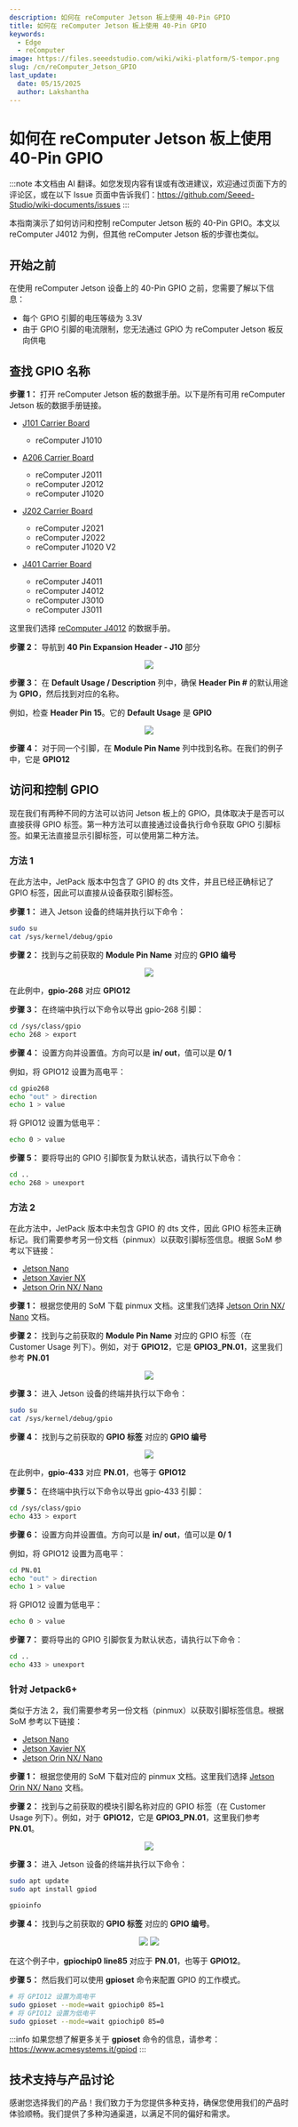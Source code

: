 ```yaml
---
description: 如何在 reComputer Jetson 板上使用 40-Pin GPIO
title: 如何在 reComputer Jetson 板上使用 40-Pin GPIO
keywords:
  - Edge
  - reComputer
image: https://files.seeedstudio.com/wiki/wiki-platform/S-tempor.png
slug: /cn/reComputer_Jetson_GPIO
last_update:
  date: 05/15/2025
  author: Lakshantha
---
```


# 如何在 reComputer Jetson 板上使用 40-Pin GPIO

:::note
本文档由 AI 翻译。如您发现内容有误或有改进建议，欢迎通过页面下方的评论区，或在以下 Issue 页面中告诉我们：https://github.com/Seeed-Studio/wiki-documents/issues
:::

本指南演示了如何访问和控制 reComputer Jetson 板的 40-Pin GPIO。本文以 reComputer J4012 为例，但其他 reComputer Jetson 板的步骤也类似。

## 开始之前

在使用 reComputer Jetson 设备上的 40-Pin GPIO 之前，您需要了解以下信息：

- 每个 GPIO 引脚的电压等级为 3.3V
- 由于 GPIO 引脚的电流限制，您无法通过 GPIO 为 reComputer Jetson 板反向供电

## 查找 GPIO 名称

**步骤 1：** 打开 reComputer Jetson 板的数据手册。以下是所有可用 reComputer Jetson 板的数据手册链接。

- [J101 Carrier Board](https://files.seeedstudio.com/products/102991694/reComputer%20J101V2%20datasheet.pdf)
    - reComputer J1010

- [A206 Carrier Board](https://files.seeedstudio.com/products/114110049/A206%20carrier%20board%20pin%20description.pdf)
    - reComputer J2011
    - reComputer J2012
    - reComputer J1020
    
- [J202 Carrier Board](https://files.seeedstudio.com/wiki/reComputer/reComputer-J202-carrier-board-datasheet.pdf)
    - reComputer J2021
    - reComputer J2022
    - reComputer J1020 V2

- [J401 Carrier Board](https://files.seeedstudio.com/wiki/reComputer-J4012/reComputer-J401-datasheet.pdf)
    - reComputer J4011
    - reComputer J4012 
    - reComputer J3010
    - reComputer J3011

这里我们选择 [reComputer J4012](https://files.seeedstudio.com/products/NVIDIA/reComputer-J401x-datasheet.pdf) 的数据手册。

**步骤 2：** 导航到 **40 Pin Expansion Header - J10** 部分

<div align="center"><img width={800} src="https://files.seeedstudio.com/wiki/reComputer-GPIO/1.png" /></div>

**步骤 3：** 在 **Default Usage / Description** 列中，确保 **Header Pin #** 的默认用途为 **GPIO**，然后找到对应的名称。

例如，检查 **Header Pin 15**。它的 **Default Usage** 是 **GPIO**

<div align="center"><img width={800} src="https://files.seeedstudio.com/wiki/reComputer-GPIO/2.jpg" /></div>

**步骤 4：** 对于同一个引脚，在 **Module Pin Name** 列中找到名称。在我们的例子中，它是 **GPIO12**

## 访问和控制 GPIO

现在我们有两种不同的方法可以访问 Jetson 板上的 GPIO，具体取决于是否可以直接获得 GPIO 标签。第一种方法可以直接通过设备执行命令获取 GPIO 引脚标签。如果无法直接显示引脚标签，可以使用第二种方法。

### 方法 1

在此方法中，JetPack 版本中包含了 GPIO 的 dts 文件，并且已经正确标记了 GPIO 标签，因此可以直接从设备获取引脚标签。

**步骤 1：** 进入 Jetson 设备的终端并执行以下命令：

```sh
sudo su
cat /sys/kernel/debug/gpio
```

**步骤 2：** 找到与之前获取的 **Module Pin Name** 对应的 **GPIO 编号**

<div align="center"><img width={800} src="https://files.seeedstudio.com/wiki/reComputer-GPIO/3.png" /></div>

在此例中，**gpio-268** 对应 **GPIO12**

**步骤 3：** 在终端中执行以下命令以导出 gpio-268 引脚：

```sh
cd /sys/class/gpio
echo 268 > export
```

**步骤 4：** 设置方向并设置值。方向可以是 **in/ out**，值可以是 **0/ 1**

例如，将 GPIO12 设置为高电平：

```sh
cd gpio268
echo "out" > direction
echo 1 > value
```

将 GPIO12 设置为低电平：

```sh
echo 0 > value
```

**步骤 5：** 要将导出的 GPIO 引脚恢复为默认状态，请执行以下命令：

```sh
cd ..
echo 268 > unexport
```

### 方法 2

在此方法中，JetPack 版本中未包含 GPIO 的 dts 文件，因此 GPIO 标签未正确标记。我们需要参考另一份文档（pinmux）以获取引脚标签信息。根据 SoM 参考以下链接：

- [Jetson Nano](https://developer.nvidia.com/jetson-nano-pinmux)
- [Jetson Xavier NX](https://developer.nvidia.com/jetson-xavier-nx-pinmux-configuration-template-v106)
- [Jetson Orin NX/ Nano](https://developer.nvidia.com/downloads/jetson-orin-nx-and-orin-nano-series-pinmux-config-template)

**步骤 1：** 根据您使用的 SoM 下载 pinmux 文档。这里我们选择 [Jetson Orin NX/ Nano](https://developer.nvidia.com/downloads/jetson-orin-nx-and-orin-nano-series-pinmux-config-template) 文档。

**步骤 2：** 找到与之前获取的 **Module Pin Name** 对应的 GPIO 标签（在 Customer Usage 列下）。例如，对于 **GPIO12**，它是 **GPIO3_PN.01**，这里我们参考 **PN.01**

<div align="center"><img width={800} src="https://files.seeedstudio.com/wiki/reComputer-GPIO/4.png" /></div>

**步骤 3：** 进入 Jetson 设备的终端并执行以下命令：

```sh
sudo su
cat /sys/kernel/debug/gpio
```

**步骤 4：** 找到与之前获取的 **GPIO 标签** 对应的 **GPIO 编号**

<div align="center"><img width={800} src="https://files.seeedstudio.com/wiki/reComputer-GPIO/5.png" /></div>

在此例中，**gpio-433** 对应 **PN.01**，也等于 **GPIO12**

**步骤 5：** 在终端中执行以下命令以导出 gpio-433 引脚：

```sh
cd /sys/class/gpio
echo 433 > export
```

**步骤 6：** 设置方向并设置值。方向可以是 **in/ out**，值可以是 **0/ 1**

例如，将 GPIO12 设置为高电平：

```sh
cd PN.01
echo "out" > direction
echo 1 > value
```

将 GPIO12 设置为低电平：

```sh
echo 0 > value
```

**步骤 7：** 要将导出的 GPIO 引脚恢复为默认状态，请执行以下命令：

```sh
cd ..
echo 433 > unexport
```

### 针对 Jetpack6+

类似于方法 2，我们需要参考另一份文档（pinmux）以获取引脚标签信息。根据 SoM 参考以下链接：

- [Jetson Nano](https://developer.nvidia.com/jetson-nano-pinmux)
- [Jetson Xavier NX](https://developer.nvidia.com/jetson-xavier-nx-pinmux-configuration-template-v106)
- [Jetson Orin NX/ Nano](https://developer.nvidia.com/downloads/jetson-orin-nx-and-orin-nano-series-pinmux-config-template)

**步骤 1：** 根据您使用的 SoM 下载对应的 pinmux 文档。这里我们选择 [Jetson Orin NX/ Nano](https://developer.nvidia.com/downloads/jetson-orin-nx-and-orin-nano-series-pinmux-config-template) 文档。

**步骤 2：** 找到与之前获取的模块引脚名称对应的 GPIO 标签（在 Customer Usage 列下）。例如，对于 **GPIO12**，它是 **GPIO3_PN.01**，这里我们参考 **PN.01**。

<div align="center"><img width={800} src="https://files.seeedstudio.com/wiki/reComputer-GPIO/4.png" /></div>

**步骤 3：** 进入 Jetson 设备的终端并执行以下命令：

```bash
sudo apt update
sudo apt install gpiod

gpioinfo
```

**步骤 4：** 找到与之前获取的 **GPIO 标签** 对应的 **GPIO 编号**。

<div align="center">
  <img width={800} src="https://files.seeedstudio.com/wiki/reComputer-Jetson/gpio/gpioinfo1.png" />
  <img width={800} src="https://files.seeedstudio.com/wiki/reComputer-Jetson/gpio/gpioinfo2.png" />
</div>

在这个例子中，**gpiochip0 line85** 对应于 **PN.01**，也等于 **GPIO12**。

**步骤 5：** 然后我们可以使用 **gpioset** 命令来配置 GPIO 的工作模式。

```bash
# 将 GPIO12 设置为高电平
sudo gpioset --mode=wait gpiochip0 85=1
# 将 GPIO12 设置为低电平
sudo gpioset --mode=wait gpiochip0 85=0 
```

:::info
如果您想了解更多关于 **gpioset** 命令的信息，请参考：
https://www.acmesystems.it/gpiod
:::

## 技术支持与产品讨论

感谢您选择我们的产品！我们致力于为您提供多种支持，确保您使用我们的产品时体验顺畅。我们提供了多种沟通渠道，以满足不同的偏好和需求。

<div class="button_tech_support_container">
<a href="https://forum.seeedstudio.com/" class="button_forum"></a> 
<a href="https://www.seeedstudio.com/contacts" class="button_email"></a>
</div>

<div class="button_tech_support_container">
<a href="https://discord.gg/eWkprNDMU7" class="button_discord"></a> 
<a href="https://github.com/Seeed-Studio/wiki-documents/discussions/69" class="button_discussion"></a>
</div>